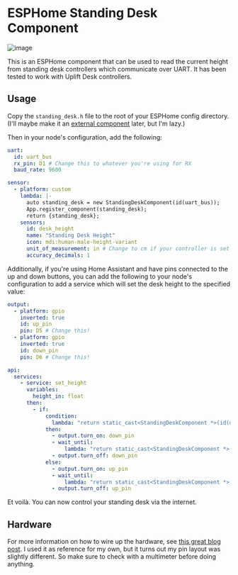 # ESPHome Standing Desk Component

![image](https://user-images.githubusercontent.com/2646487/139561642-6913a43d-792b-47e1-9d63-a605dfa33bde.png)

This is an ESPHome component that can be used to read the current height from standing desk controllers which communicate over UART. It has been tested to work with Uplift Desk controllers.

## Usage

Copy the `standing_desk.h` file to the root of your ESPHome config directory. (I'll maybe make it an [external component](https://esphome.io/components/external_components.html) later, but I'm lazy.)

Then in your node's configuration, add the following:

```yaml
uart:
  id: uart_bus
  rx_pin: D1 # Change this to whatever you're using for RX
  baud_rate: 9600

sensor:
  - platform: custom
    lambda: |-
      auto standing_desk = new StandingDeskComponent(id(uart_bus));
      App.register_component(standing_desk);
      return {standing_desk};
    sensors:
      id: desk_height
      name: "Standing Desk Height"
      icon: mdi:human-male-height-variant
      unit_of_measurement: in # Change to cm if your controller is set to output in cm
      accuracy_decimals: 1
```

Additionally, if you're using Home Assistant and have pins connected to the up and down buttons, you can add the following to your node's configuration to add a service which will set the desk height to the specified value:

```yaml
output:
  - platform: gpio
    inverted: true
    id: up_pin
    pin: D5 # Change this!
  - platform: gpio
    inverted: true
    id: down_pin
    pin: D6 # Change this!

api:
  services:
    - service: set_height
      variables:
        height_in: float
      then:
        - if:
            condition:
              lambda: "return static_cast<StandingDeskComponent *>(id(desk_height))->get_last_read() > height_in;"
            then:
              - output.turn_on: down_pin
              - wait_until:
                  lambda: "return static_cast<StandingDeskComponent *>(id(desk_height))->get_last_read() <= height_in + 0.4;"
              - output.turn_off: down_pin
            else:
              - output.turn_on: up_pin
              - wait_until:
                  lambda: "return static_cast<StandingDeskComponent *>(id(desk_height))->get_last_read() >= height_in - 0.4;"
              - output.turn_off: up_pin
```

Et voilà. You can now control your standing desk via the internet.

## Hardware

For more information on how to wire up the hardware, see [this great blog post](https://embedded-elixir.com/post/2019-01-18-nerves-at-home-desk-controller/). I used it as reference for my own, but it turns out my pin layout was slightly different. So make sure to check with a multimeter before doing anything.